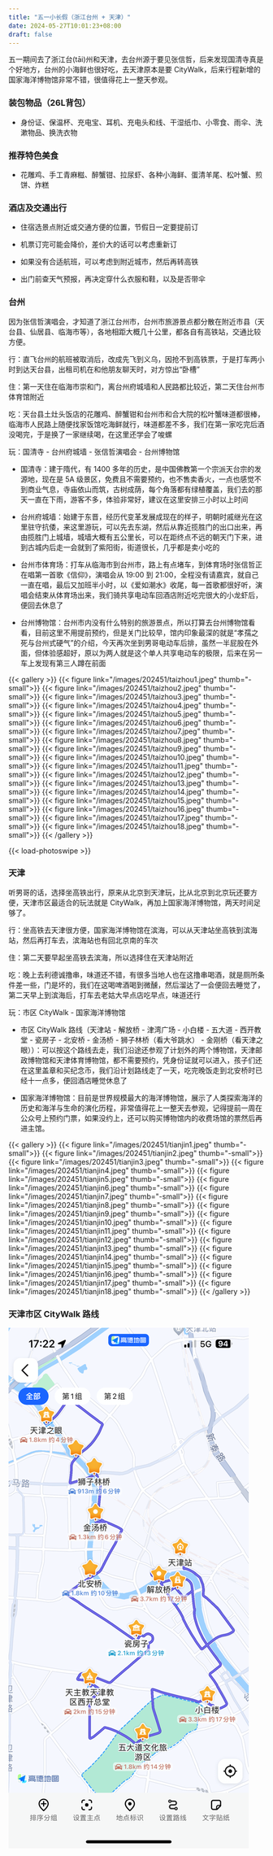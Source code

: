 ```yaml
---
title: "五一小长假（浙江台州 + 天津）"
date: 2024-05-27T10:01:23+08:00
draft: false
---
```


五一期间去了浙江台(tāi)州和天津，去台州源于要见张信哲，后来发现国清寺真是个好地方，台州的小海鲜也很好吃，去天津原本是要 CityWalk，后来行程新增的国家海洋博物馆非常不错，很值得花上一整天参观。

### 装包物品（26L背包）

- 身份证、保温杯、充电宝、耳机、充电头和线、干湿纸巾、小零食、雨伞、洗漱物品、换洗衣物

### 推荐特色美食

- 花雕鸡、手工青麻糍、醉蟹钳、拉尿虾、各种小海鲜、蛋清羊尾、松叶蟹、煎饼、炸糕

### 酒店及交通出行

- 住宿选景点附近或交通方便的位置，节假日一定要提前订

- 机票订完可能会降价，差价大的话可以考虑重新订

- 如果没有合适航班，可以考虑到附近城市，然后再转高铁

- 出门前查天气预报，再决定穿什么衣服和鞋，以及是否带伞

### 台州

因为张信哲演唱会，才知道了浙江台州市，台州市旅游景点都分散在附近市县（天台县、仙居县、临海市等），各地相距大概几十公里，都各自有高铁站，交通比较方便。

行：直飞台州的航班被取消后，改成先飞到义乌，因抢不到高铁票，于是打车两小时到达天台县，出租司机在和他朋友聊天时，对方惊出“卧槽”

住：第一天住在临海市崇和门，离台州府城墙和人民路都比较近，第二天住台州市体育馆附近

吃：天台县土灶头饭店的花雕鸡、醉蟹钳和台州市和合大院的松叶蟹味道都很棒，临海市人民路上随便找家饭馆吃海鲜就行，味道都差不多，我们在第一家吃完后酒没喝完，于是换了一家继续喝，在这里还学会了唆螺

玩：国清寺 - 台州府城墙 - 张信哲演唱会 - 台州博物馆

- 国清寺：建于隋代，有 1400 多年的历史，是中国佛教第一个宗派天台宗的发源地，现在是 5A 级景区，免费且不需要预约，也不售卖香火，一点也感觉不到商业气息，寺庙依山而筑，古树成荫，每个角落都有绿植覆盖，我们去的那天一直在下雨，游客不多，体验非常好，建议在这里安排三小时以上时间

- 台州府城墙：始建于东晋，经历代变革发展成现在的样子，明朝时戚继光在这里驻守抗倭，来这里游玩，可以先去东湖，然后从靠近揽胜门的出口出来，再由揽胜门上城墙，城墙大概有五公里长，可以在距终点不远的朝天门下来，进到古城内后走一会就到了紫阳街，街道很长，几乎都是卖小吃的

- 台州市体育场：打车从临海市到台州市，路上有点堵车，到体育场时张信哲正在唱第一首歌《信仰》，演唱会从 19:00 到 21:00，全程没有请嘉宾，就自己一直在唱，最后又加班半小时，以《爱如潮水》收尾，每一首歌都很好听，演唱会结束从体育场出来，我们骑共享电动车回酒店附近吃完很大的小龙虾后，便回去休息了

- 台州博物馆：台州市内没有什么特别的旅游景点，所以打算去台州博物馆看看，目前这里不用提前预约，但是关门比较早，馆内印象最深的就是“孝孺之死与台州式硬气”的介绍，今天再次坐到男哥电动车后排，虽然一半屁股在外面，但体验感超好，原以为两人就是这个单人共享电动车的极限，后来在另一车上发现有第三人蹲在前面

{{< gallery >}}
  {{< figure link="/images/202451/taizhou1.jpeg" thumb="-small">}}
  {{< figure link="/images/202451/taizhou2.jpeg" thumb="-small">}}
  {{< figure link="/images/202451/taizhou3.jpeg" thumb="-small">}}
  {{< figure link="/images/202451/taizhou4.jpeg" thumb="-small">}}
  {{< figure link="/images/202451/taizhou5.jpeg" thumb="-small">}}
  {{< figure link="/images/202451/taizhou6.jpeg" thumb="-small">}}
  {{< figure link="/images/202451/taizhou7.jpeg" thumb="-small">}}
  {{< figure link="/images/202451/taizhou8.jpeg" thumb="-small">}}
  {{< figure link="/images/202451/taizhou9.jpeg" thumb="-small">}}
  {{< figure link="/images/202451/taizhou10.jpeg" thumb="-small">}}
  {{< figure link="/images/202451/taizhou11.jpeg" thumb="-small">}}
  {{< figure link="/images/202451/taizhou12.jpeg" thumb="-small">}}
  {{< figure link="/images/202451/taizhou13.jpeg" thumb="-small">}}
  {{< figure link="/images/202451/taizhou14.jpeg" thumb="-small">}}
  {{< figure link="/images/202451/taizhou15.jpeg" thumb="-small">}}
  {{< figure link="/images/202451/taizhou16.jpeg" thumb="-small">}}
  {{< figure link="/images/202451/taizhou17.jpeg" thumb="-small">}}
  {{< figure link="/images/202451/taizhou18.jpeg" thumb="-small">}}
{{< /gallery >}}

{{< load-photoswipe >}}

### 天津

听男哥的话，选择坐高铁出行，原来从北京到天津玩，比从北京到北京玩还要方便，天津市区最适合的玩法就是 CityWalk，再加上国家海洋博物馆，两天时间足够了。

行：坐高铁去天津很方便，国家海洋博物馆在滨海，可以从天津站坐高铁到滨海站，然后再打车去，滨海站也有回北京南的车次

住：第二天要早起坐高铁去滨海，所以选择住在天津站附近

吃：晚上去利德诚撸串，味道还不错，有很多当地人也在这撸串喝酒，就是厕所条件差一些，门是坏的，我们在这喝啤酒喝到微醺，然后溜达了一会便回去睡觉了，第二天早上到滨海后，打车去老姑大早点店吃早点，味道还行

玩：市区 CityWalk - 国家海洋博物馆

- 市区 CityWalk 路线（天津站 - 解放桥 - 津湾广场 - 小白楼 - 五大道 - 西开教堂 - 瓷房子 - 北安桥 - 金汤桥 - 狮子林桥（看大爷跳水） - 金刚桥（看天津之眼））：可以按这个路线去走，我们沿途还参观了计划外的两个博物馆，天津邮政博物馆和天津体育博物馆，都不需要预约，凭身份证就可以进入，孩子们还在这里盖章和买纪念币，我们沿计划路线走了一天，吃完晚饭走到北安桥时已经十一点多，便回酒店睡觉休息了

- 国家海洋博物馆：目前是世界规模最大的海洋博物馆，展示了人类探索海洋的历史和海洋与生命的演化历程，非常值得花上一整天去参观，记得提前一周在公众号上预约门票，如果没约上，还可以购买博物馆内的收费场馆的票然后再进主馆。

{{< gallery >}}
  {{< figure link="/images/202451/tianjin1.jpeg" thumb="-small">}}
  {{< figure link="/images/202451/tianjin2.jpeg" thumb="-small">}}
  {{< figure link="/images/202451/tianjin3.jpeg" thumb="-small">}}
  {{< figure link="/images/202451/tianjin4.jpeg" thumb="-small">}}
  {{< figure link="/images/202451/tianjin5.jpeg" thumb="-small">}}
  {{< figure link="/images/202451/tianjin6.jpeg" thumb="-small">}}
  {{< figure link="/images/202451/tianjin7.jpeg" thumb="-small">}}
  {{< figure link="/images/202451/tianjin8.jpeg" thumb="-small">}}
  {{< figure link="/images/202451/tianjin9.jpeg" thumb="-small">}}
  {{< figure link="/images/202451/tianjin10.jpeg" thumb="-small">}}
  {{< figure link="/images/202451/tianjin11.jpeg" thumb="-small">}}
  {{< figure link="/images/202451/tianjin12.jpeg" thumb="-small">}}
  {{< figure link="/images/202451/tianjin13.jpeg" thumb="-small">}}
  {{< figure link="/images/202451/tianjin14.jpeg" thumb="-small">}}
  {{< figure link="/images/202451/tianjin15.jpeg" thumb="-small">}}
  {{< figure link="/images/202451/tianjin16.jpeg" thumb="-small">}}
  {{< figure link="/images/202451/tianjin17.jpeg" thumb="-small">}}
  {{< figure link="/images/202451/tianjin18.jpeg" thumb="-small">}}
{{< /gallery >}}

### 天津市区 CityWalk 路线

![天津市区 CityWalk 路线](/images/202451/tianjin0.png "天津市区 CityWalk 路线")